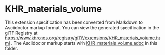 <!--
Copyright 2022 The Khronos Group Inc.
SPDX-License-Identifier: LicenseRef-KhronosSpecCopyright
-->

# KHR_materials_volume

This extension specification has been converted from Markdown to Asciidoctor markup format.
You can view the generated specification in the glTF Registry at
https://www.khronos.org/registry/glTF/extensions/KHR_materials_volume.html .
The Asciidoctor markup starts with
[KHR_materials_volume.adoc](KHR_materials_volume.adoc) in this folder.
